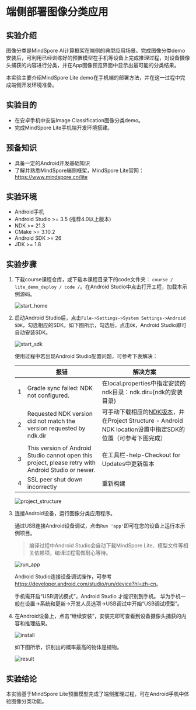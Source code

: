 # 端侧部署图像分类应用

## 实验介绍

图像分类是MindSpore AI计算框架在端侧的典型应用场景。完成图像分类demo安装后，可利用已经训练好的预置模型在手机等设备上完成推理过程，对设备摄像头捕获的内容进行分类，并在App图像预览界面中显示出最可能的分类结果。

本实验主要介绍MindSpore Lite demo在手机端的部署方法，并在这一过程中完成端侧开发环境准备。

## 实验目的

- 在安卓手机中安装Image Classification图像分类demo。
- 完成MindSpore Lite手机端开发环境搭建。

## 预备知识

- 具备一定的Android开发基础知识
- 了解并熟悉MindSpore端侧框架，MindSpore Lite官网：<https://www.mindspore.cn/lite>

## 实验环境

- Android手机
- Android Studio >= 3.5 (推荐4.0以上版本)
- NDK >= 21.3
- CMake >= 3.10.2  
- Android SDK >= 26
- JDK >= 1.8

## 实验步骤

1. 下载course课程仓库，或下载本课程目录下的code文件夹： `course / lite_demo_deploy / code /`。在Android Studio中点击打开工程，加载本示例源码。

    ![start_home](images/home.png)

2. 启动Android Studio后，点击`File->Settings->System Settings->Android SDK`，勾选相应的SDK。如下图所示，勾选后，点击`OK`，Android Studio即可自动安装SDK。

    ![start_sdk](images/sdk_management.png)

    使用过程中若出现Android Studio配置问题，可参考下表解决：

    |      | 报错                                                         | 解决方案                                                     |
    | ---- | ------------------------------------------------------------ | ------------------------------------------------------------ |
    | 1    | Gradle sync failed: NDK not configured.                      | 在local.properties中指定安装的ndk目录：ndk.dir={ndk的安装目录} |
    | 2    | Requested NDK version did not match the version requested by ndk.dir | 可手动下载相应的[NDK版本](https://developer.android.com/ndk/downloads?hl=zh-cn)，并在Project Structure - Android NDK location设置中指定SDK的位置（可参考下图完成） |
    | 3    | This version of Android Studio cannot open this project, please retry with Android Studio or newer. | 在工具栏-help-Checkout for Updates中更新版本                 |
    | 4    | SSL peer shut down incorrectly                               | 重新构建                                                     |

    ![project_structure](images/project_structure.png)

3. 连接Android设备，运行图像分类应用程序。

    通过USB连接Android设备调试，点击`Run 'app'`即可在您的设备上运行本示例项目。

    > 编译过程中Android Studio会自动下载MindSpore Lite、模型文件等相关依赖项，编译过程需做耐心等待。

    ![run_app](images/run_app.PNG)

    Android Studio连接设备调试操作，可参考<https://developer.android.com/studio/run/device?hl=zh-cn>。

    手机需开启“USB调试模式”，Android Studio 才能识别到手机。 华为手机一般在设置->系统和更新->开发人员选项->USB调试中开始“USB调试模型”。

4. 在Android设备上，点击“继续安装”，安装完即可查看到设备摄像头捕获的内容和推理结果。

    ![install](images/install.jpg)

    如下图所示，识别出的概率最高的物体是植物。

    ![result](images/app_result.jpg)

## 实验结论

本实验基于MindSpore Lite预置模型完成了端侧推理过程，可在Android手机中体验图像分类功能。
